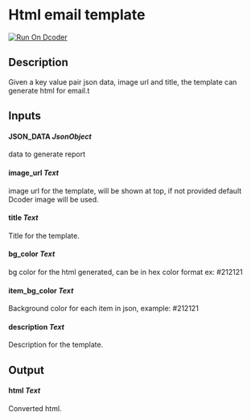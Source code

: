 # Html email template
[![Run On Dcoder](https://static-content.dcoder.tech/dcoder-assets/run-on-dcoder.svg)](https://code.dcoder.tech/feed/project/60997af72885bb4da6b21c72)

## Description
Given a key value pair json data, image url and title, the template can generate html for email.t

## Inputs
#### **JSON_DATA**  *JsonObject*
data to generate report
#### **image_url**  *Text*
image url for the template, will be shown at top, if not provided default Dcoder image will be used.
#### **title**  *Text*
Title for the template.
#### **bg_color**  *Text*
bg color for the html generated, can be in hex color format ex: #212121
#### **item_bg_color**  *Text*
Background color for each item in json, example: #212121
#### **description**  *Text*
Description for the template.

## Output
#### **html**  *Text*
Converted html.

